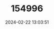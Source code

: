 ---
title: "154996"
category: "Calumia godeffroyi"
draft: false
date: 2024-02-22 13:03:51
languages:
  English: ["Doublespot Coralgudgeon", "Tailface Sleeper"]
---